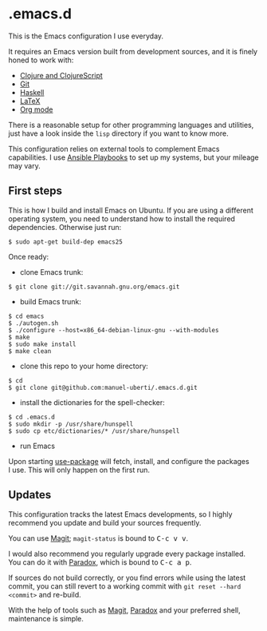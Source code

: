 # .emacs.d

This is the Emacs configuration I use everyday.

It requires an Emacs version built from development sources, and it is finely
honed to work with:

- [Clojure and ClojureScript](https://github.com/clojure-emacs/cider)
- [Git](https://magit.vc/)
- [Haskell](https://github.com/commercialhaskell/intero)
- [LaTeX](https://www.gnu.org/software/auctex/)
- [Org mode](https://orgmode.org/)

There is a reasonable setup for other programming languages and utilities, just
have a look inside the `lisp` directory if you want to know more.

This configuration relies on external tools to complement Emacs
capabilities. I use [Ansible
Playbooks](https://github.com/manuel-uberti/playbooks) to set up my systems, but
your mileage may vary.

## First steps

This is how I build and install Emacs on Ubuntu. If you are using a different
operating system, you need to understand how to install the required
dependencies. Otherwise just run:

```console
$ sudo apt-get build-dep emacs25
```

Once ready:

- clone Emacs trunk:

```console
$ git clone git://git.savannah.gnu.org/emacs.git
```

- build Emacs trunk:

```console
$ cd emacs
$ ./autogen.sh
$ ./configure --host=x86_64-debian-linux-gnu --with-modules
$ make
$ sudo make install
$ make clean
```

- clone this repo to your home directory:

```console
$ cd
$ git clone git@github.com:manuel-uberti/.emacs.d.git
```

- install the dictionaries for the spell-checker:

```console
$ cd .emacs.d
$ sudo mkdir -p /usr/share/hunspell
$ sudo cp etc/dictionaries/* /usr/share/hunspell
```

- run Emacs

Upon starting [use-package](https://github.com/jwiegley/use-package) will fetch,
install, and configure the packages I use. This will only happen on the first
run.

## Updates
This configuration tracks the latest Emacs developments, so I highly recommend
you update and build your sources frequently.

You can use [Magit](https://github.com/magit/magit); `magit-status` is bound
to <kbd>C-c v v</kbd>.

I would also recommend you regularly upgrade every package installed. You can do
it with [Paradox](https://github.com/Bruce-Connor/paradox), which is bound to
<kbd>C-c a p</kbd>.

If sources do not build correctly, or you find errors while using the latest
commit, you can still revert to a working commit with `git reset --hard
<commit>` and re-build.

With the help of tools such as [Magit](https://github.com/magit/magit),
[Paradox](https://github.com/Bruce-Connor/paradox) and your preferred shell,
maintenance is simple.
